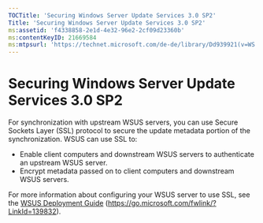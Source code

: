 ```yaml
---
TOCTitle: 'Securing Windows Server Update Services 3.0 SP2'
Title: 'Securing Windows Server Update Services 3.0 SP2'
ms:assetid: 'f4338858-2e1d-4e32-96e2-2cf09d23360b'
ms:contentKeyID: 21669584
ms:mtpsurl: 'https://technet.microsoft.com/de-de/library/Dd939921(v=WS.10)'
---
```


Securing Windows Server Update Services 3.0 SP2
===============================================

For synchronization with upstream WSUS servers, you can use Secure Sockets Layer (SSL) protocol to secure the update metadata portion of the synchronization. WSUS can use SSL to:

-   Enable client computers and downstream WSUS servers to authenticate an upstream WSUS server.
-   Encrypt metadata passed on to client computers and downstream WSUS servers.

For more information about configuring your WSUS server to use SSL, see the [WSUS Deployment Guide](https://go.microsoft.com/fwlink/?linkid=139832) (https://go.microsoft.com/fwlink/?LinkId=139832).
